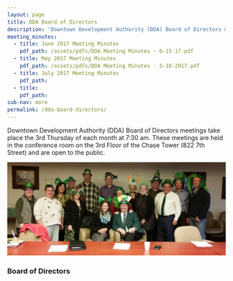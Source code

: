 ```yaml
---
layout: page
title: DDA Board of Directors
description: 'Downtown Development Authority (DDA) Board of Directors meetings take place the 3rd Thursday of each month at 7:30 am. These meetings are held in the conference room on the 3rd Floor of the Chase Tower (822 7th Street) and are open to the public.'
meeting_minutes:
  - title: June 2017 Meeting Minutes
    pdf_path: /assets/pdfs/DDA Meeting Minutes - 6-15-17.pdf
  - title: May 2017 Meeting Minutes
    pdf_path: /assets/pdfs/DDA Meeting Minutes - 5-18-2017.pdf
  - title: July 2017 Meeting Minutes
    pdf_path:
  - title:
    pdf_path:
sub-nav: more
permalink: /dda-board-directors/
---
```



Downtown Development Authority (DDA) Board of Directors meetings take place the 3rd Thursday of each month at 7:30 am. These meetings are held in the conference room on the 3rd Floor of the Chase Tower (822 7th Street) and are open to the public.

![DDA Board of Directors](/assets/versions/greeley-dda-board-2---x0-0-1421-606-1200-512x---.jpg)

### Board of Directors

<div class="staff">&nbsp;</div>